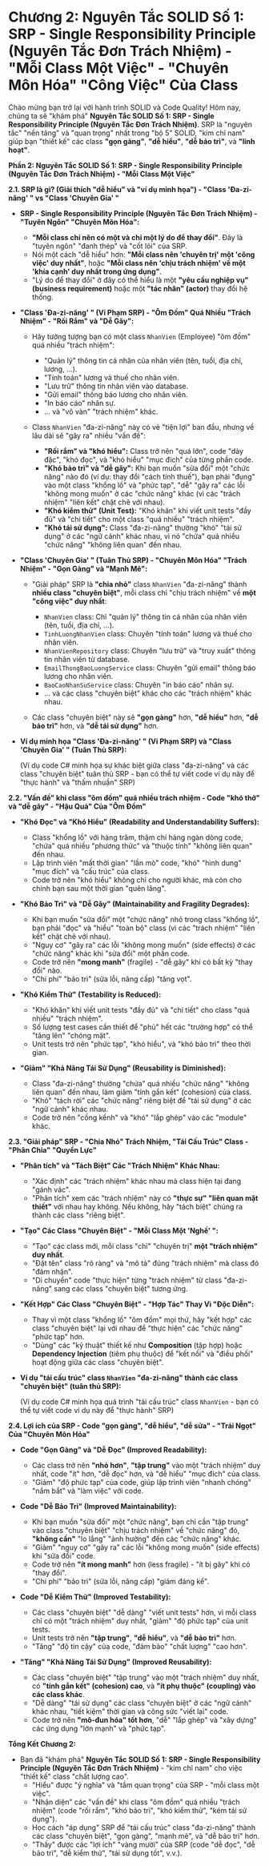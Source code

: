 # Chương 2: Nguyên Tắc SOLID Số 1: SRP - Single Responsibility Principle (Nguyên Tắc Đơn Trách Nhiệm) - "Mỗi Class Một Việc" - "Chuyên Môn Hóa" "Công Việc" Của Class

Chào mừng bạn trở lại với hành trình SOLID và Code Quality! Hôm nay, chúng ta sẽ "khám phá" **Nguyên Tắc SOLID Số 1: SRP - Single Responsibility Principle (Nguyên Tắc Đơn Trách Nhiệm)**. SRP là "nguyên tắc" "nền tảng" và "quan trọng" nhất trong "bộ 5" SOLID, "kim chỉ nam" giúp bạn "thiết kế" các class **"gọn gàng"**, **"dễ hiểu"**, **"dễ bảo trì"**, và **"linh hoạt"**.

**Phần 2: Nguyên Tắc SOLID Số 1: SRP - Single Responsibility Principle (Nguyên Tắc Đơn Trách Nhiệm) - "Mỗi Class Một Việc"**

**2.1. SRP là gì? (Giải thích "dễ hiểu" và "ví dụ minh họa") - "Class 'Đa-zi-năng' " vs "Class 'Chuyên Gia' "**

-   **SRP - Single Responsibility Principle (Nguyên Tắc Đơn Trách Nhiệm) - "Tuyên Ngôn" "Chuyên Môn Hóa":**

    -   **"Mỗi class chỉ nên có một và chỉ một lý do để thay đổi"**. Đây là "tuyên ngôn" "đanh thép" và "cốt lõi" của SRP.
    -   Nói một cách "dễ hiểu" hơn: **"Mỗi class nên 'chuyên trị' một 'công việc' duy nhất"**, hoặc **"Mỗi class nên 'chịu trách nhiệm' về một 'khía cạnh' duy nhất trong ứng dụng"**.
    -   "Lý do để thay đổi" ở đây có thể hiểu là một **"yêu cầu nghiệp vụ" (business requirement)** hoặc một **"tác nhân" (actor)** thay đổi hệ thống.

-   **"Class 'Đa-zi-năng' " (Vi Phạm SRP) - "Ôm Đồm" Quá Nhiều "Trách Nhiệm" - "Rối Rắm" và "Dễ Gãy":**

    -   Hãy tưởng tượng bạn có một class `NhanVien` (Employee) "ôm đồm" quá nhiều "trách nhiệm":
        -   "Quản lý" thông tin cá nhân của nhân viên (tên, tuổi, địa chỉ, lương, ...).
        -   "Tính toán" lương và thuế cho nhân viên.
        -   "Lưu trữ" thông tin nhân viên vào database.
        -   "Gửi email" thông báo lương cho nhân viên.
        -   "In báo cáo" nhân sự.
        -   ... và "vô vàn" "trách nhiệm" khác.

    -   Class `NhanVien` "đa-zi-năng" này có vẻ "tiện lợi" ban đầu, nhưng về lâu dài sẽ "gây ra" nhiều "vấn đề":

        -   **"Rối rắm" và "khó hiểu":** Class trở nên "quá lớn", code "dày đặc", "khó đọc", và "khó hiểu" "mục đích" của từng phần code.
        -   **"Khó bảo trì" và "dễ gãy":** Khi bạn muốn "sửa đổi" một "chức năng" nào đó (ví dụ: thay đổi "cách tính thuế"), bạn phải "đụng" vào một class "khổng lồ" và "phức tạp", "dễ" "gây ra" các lỗi "không mong muốn" ở các "chức năng" khác (vì các "trách nhiệm" "liên kết" chặt chẽ với nhau).
        -   **"Khó kiểm thử" (Unit Test):** "Khó khăn" khi viết unit tests "đầy đủ" và "chi tiết" cho một class "quá nhiều" "trách nhiệm".
        -   **"Khó tái sử dụng":** Class "đa-zi-năng" thường "khó" "tái sử dụng" ở các "ngữ cảnh" khác nhau, vì nó "chứa" quá nhiều "chức năng" "không liên quan" đến nhau.

-   **"Class 'Chuyên Gia' " (Tuân Thủ SRP) - "Chuyên Môn Hóa" "Trách Nhiệm" - "Gọn Gàng" và "Mạnh Mẽ":**

    -   "Giải pháp" SRP là **"chia nhỏ"** class `NhanVien` "đa-zi-năng" thành **nhiều class "chuyên biệt"**, mỗi class chỉ "chịu trách nhiệm" về **một "công việc" duy nhất**:

        -   `NhanVien` class: Chỉ "quản lý" thông tin cá nhân của nhân viên (tên, tuổi, địa chỉ, ...).
        -   `TinhLuongNhanVien` class: Chuyên "tính toán" lương và thuế cho nhân viên.
        -   `NhanVienRepository` class: Chuyên "lưu trữ" và "truy xuất" thông tin nhân viên từ database.
        -   `EmailThongBaoLuongService` class: Chuyên "gửi email" thông báo lương cho nhân viên.
        -   `BaoCaoNhanSuService` class: Chuyên "in báo cáo" nhân sự.
        -   ... và các class "chuyên biệt" khác cho các "trách nhiệm" khác nhau.

    -   Các class "chuyên biệt" này sẽ **"gọn gàng"** hơn, **"dễ hiểu"** hơn, **"dễ bảo trì"** hơn, và **"dễ tái sử dụng"** hơn.

-   **Ví dụ minh họa "Class 'Đa-zi-năng' " (Vi Phạm SRP) và "Class 'Chuyên Gia' " (Tuân Thủ SRP):**

    (Ví dụ code C# minh họa sự khác biệt giữa class "đa-zi-năng" và các class "chuyên biệt" tuân thủ SRP - bạn có thể tự viết code ví dụ này để "thực hành" và "thấm nhuần" SRP)

**2.2. "Vấn đề" khi class "ôm đồm" quá nhiều trách nhiệm - Code "khó thở" và "dễ gãy" - "Hậu Quả" Của "Ôm Đồm"**

-   **"Khó Đọc" và "Khó Hiểu" (Readability and Understandability Suffers):**

    -   Class "khổng lồ" với hàng trăm, thậm chí hàng ngàn dòng code, "chứa" quá nhiều "phương thức" và "thuộc tính" "không liên quan" đến nhau.
    -   Lập trình viên "mất thời gian" "lần mò" code, "khó" "hình dung" "mục đích" và "cấu trúc" của class.
    -   Code trở nên "khó hiểu" không chỉ cho người khác, mà còn cho chính bạn sau một thời gian "quên lãng".

-   **"Khó Bảo Trì" và "Dễ Gãy" (Maintainability and Fragility Degrades):**

    -   Khi bạn muốn "sửa đổi" một "chức năng" nhỏ trong class "khổng lồ", bạn phải "đọc" và "hiểu" "toàn bộ" class (vì các "trách nhiệm" "liên kết" chặt chẽ với nhau).
    -   "Nguy cơ" "gây ra" các lỗi "không mong muốn" (side effects) ở các "chức năng" khác khi "sửa đổi" một phần code.
    -   Code trở nên **"mong manh"** (fragile) - "dễ gãy" khi có bất kỳ "thay đổi" nào.
    -   "Chi phí" "bảo trì" (sửa lỗi, nâng cấp) "tăng vọt".

-   **"Khó Kiểm Thử" (Testability is Reduced):**

    -   "Khó khăn" khi viết unit tests "đầy đủ" và "chi tiết" cho class "quá nhiều" "trách nhiệm".
    -   Số lượng test cases cần thiết để "phủ" hết các "trường hợp" có thể "tăng lên" "chóng mặt".
    -   Unit tests trở nên "phức tạp", "khó hiểu", và "khó bảo trì" theo thời gian.

-   **"Giảm" "Khả Năng Tái Sử Dụng" (Reusability is Diminished):**

    -   Class "đa-zi-năng" thường "chứa" quá nhiều "chức năng" "không liên quan" đến nhau, làm giảm "tính gắn kết" (cohesion) của class.
    -   "Khó" "tách rời" các "chức năng" riêng biệt để "tái sử dụng" ở các "ngữ cảnh" khác nhau.
    -   Code trở nên "cồng kềnh" và "khó" "lắp ghép" vào các "module" khác.

**2.3. "Giải pháp" SRP - "Chia Nhỏ" Trách Nhiệm, "Tái Cấu Trúc" Class - "Phân Chia" "Quyền Lực"**

-   **"Phân tích" và "Tách Biệt" Các "Trách Nhiệm" Khác Nhau:**

    -   "Xác định" các "trách nhiệm" khác nhau mà class hiện tại đang "gánh vác".
    -   "Phân tích" xem các "trách nhiệm" này có **"thực sự" "liên quan mật thiết"** với nhau hay không. Nếu không, hãy "tách biệt" chúng ra thành các class "riêng biệt".

-   **"Tạo" Các Class "Chuyên Biệt" - "Mỗi Class Một 'Nghề' ":**

    -   "Tạo" các class mới, mỗi class "chỉ" "chuyên trị" **một "trách nhiệm" duy nhất**.
    -   "Đặt tên" class "rõ ràng" và "mô tả" đúng "trách nhiệm" mà class đó "đảm nhận".
    -   "Di chuyển" code "thực hiện" từng "trách nhiệm" từ class "đa-zi-năng" sang các class "chuyên biệt" tương ứng.

-   **"Kết Hợp" Các Class "Chuyên Biệt" - "Hợp Tác" Thay Vì "Độc Diễn":**

    -   Thay vì một class "khổng lồ" "ôm đồm" mọi thứ, hãy "kết hợp" các class "chuyên biệt" lại với nhau để "thực hiện" các "chức năng" "phức tạp" hơn.
    -   "Dùng" các "kỹ thuật" thiết kế như **Composition** (tập hợp) hoặc **Dependency Injection** (tiêm phụ thuộc) để "kết nối" và "điều phối" hoạt động giữa các class "chuyên biệt".

-   **Ví dụ "tái cấu trúc" class `NhanVien` "đa-zi-năng" thành các class "chuyên biệt" (tuân thủ SRP):**

    (Ví dụ code C# minh họa quá trình "tái cấu trúc" class `NhanVien` - bạn có thể tự viết code ví dụ này để "thực hành" SRP)

**2.4. Lợi ích của SRP - Code "gọn gàng", "dễ hiểu", "dễ sửa" - "Trái Ngọt" Của "Chuyên Môn Hóa"**

-   **Code "Gọn Gàng" và "Dễ Đọc" (Improved Readability):**

    -   Các class trở nên **"nhỏ hơn"**, **"tập trung"** vào một "trách nhiệm" duy nhất, code "ít" hơn, "dễ đọc" hơn, và "dễ hiểu" "mục đích" của class.
    -   "Giảm" "độ phức tạp" của code, giúp lập trình viên "nhanh chóng" "nắm bắt" và "làm việc" với code.

-   **Code "Dễ Bảo Trì" (Improved Maintainability):**

    -   Khi bạn muốn "sửa đổi" một "chức năng", bạn chỉ cần "tập trung" vào class "chuyên biệt" "chịu trách nhiệm" về "chức năng" đó, **"không cần"** "lo lắng" "ảnh hưởng" đến các "chức năng" khác.
    -   "Giảm" "nguy cơ" "gây ra" các lỗi "không mong muốn" (side effects) khi "sửa đổi" code.
    -   Code trở nên **"ít mong manh"** hơn (less fragile) - "ít bị gãy" khi có "thay đổi".
    -   "Chi phí" "bảo trì" (sửa lỗi, nâng cấp) "giảm đáng kể".

-   **Code "Dễ Kiểm Thử" (Improved Testability):**

    -   Các class "chuyên biệt" "dễ dàng" "viết unit tests" hơn, vì mỗi class chỉ có một "trách nhiệm" duy nhất, "giảm" "độ phức tạp" của unit tests.
    -   Unit tests trở nên **"tập trung"**, **"dễ hiểu"**, và **"dễ bảo trì"** hơn.
    -   "Tăng" "độ tin cậy" của code, "đảm bảo" "chất lượng" "cao hơn".

-   **"Tăng" "Khả Năng Tái Sử Dụng" (Improved Reusability):**

    -   Các class "chuyên biệt" "tập trung" vào một "trách nhiệm" duy nhất, có **"tính gắn kết" (cohesion) cao**, và **"ít phụ thuộc" (coupling) vào các class khác**.
    -   "Dễ dàng" "tái sử dụng" các class "chuyên biệt" ở các "ngữ cảnh" khác nhau, "tiết kiệm" thời gian và công sức "viết lại" code.
    -   Code trở nên **"mô-đun hóa" tốt hơn**, "dễ" "lắp ghép" và "xây dựng" các ứng dụng "lớn mạnh" và "phức tạp".

**Tổng Kết Chương 2:**

-   Bạn đã "khám phá" **Nguyên Tắc SOLID Số 1: SRP - Single Responsibility Principle (Nguyên Tắc Đơn Trách Nhiệm)** - "kim chỉ nam" cho việc "thiết kế" class "chất lượng cao".
    -   "Hiểu" được "ý nghĩa" và "tầm quan trọng" của SRP - "mỗi class một việc".
    -   "Nhận diện" các "vấn đề" khi class "ôm đồm" quá nhiều "trách nhiệm" (code "rối rắm", "khó bảo trì", "khó kiểm thử", "kém tái sử dụng").
    -   Học cách "áp dụng" SRP để "tái cấu trúc" class "đa-zi-năng" thành các class "chuyên biệt", "gọn gàng", "mạnh mẽ", và "dễ bảo trì" hơn.
    -   "Thấy" được các "lợi ích" "vàng mười" của SRP (code "dễ đọc", "dễ bảo trì", "dễ kiểm thử", "tái sử dụng tốt", v.v.).

